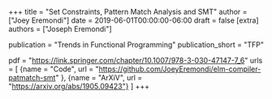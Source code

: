 +++
title = "Set Constraints, Pattern Match Analysis and SMT"
author = ["Joey Eremondi"]
date = 2019-06-01T00:00:00-06:00
draft = false
[extra]
authors = ["Joseph Eremondi"]

publication = "Trends in Functional Programming"
publication_short = "TFP"


pdf = "https://link.springer.com/chapter/10.1007/978-3-030-47147-7_6"
urls = [
 {name = "Code", url = "https://github.com/JoeyEremondi/elm-compiler-patmatch-smt" },
 {name = "ArXiV", url = "https://arxiv.org/abs/1905.09423"}
]
+++
